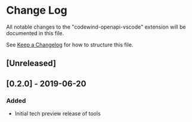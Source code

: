 # Change Log

All notable changes to the "codewind-openapi-vscode" extension will be documented in this file.

See [Keep a Changelog](http://keepachangelog.com/) for how to structure this file.

## [Unreleased]

## [0.2.0] - 2019-06-20
### Added
- Initial tech preview release of tools